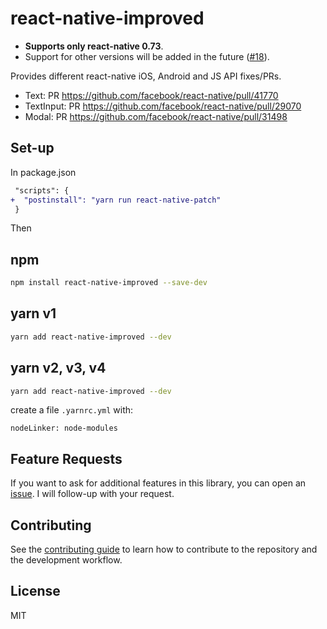 # react-native-improved


- **Supports only react-native 0.73**.
- Support for other versions will be added in the future ([#18](https://github.com/fabOnReact/react-native-improved/issues/18)).

Provides different react-native iOS, Android and JS API fixes/PRs.

- Text: PR https://github.com/facebook/react-native/pull/41770
- TextInput: PR https://github.com/facebook/react-native/pull/29070
- Modal: PR https://github.com/facebook/react-native/pull/31498

## Set-up

In package.json

```diff
 "scripts": {
+  "postinstall": "yarn run react-native-patch"
 }
```

Then

## npm

```sh
npm install react-native-improved --save-dev
```

## yarn v1

```sh
yarn add react-native-improved --dev
```

## yarn v2, v3, v4

```sh
yarn add react-native-improved --dev
```

create a file `.yarnrc.yml` with:

```
nodeLinker: node-modules
```

## Feature Requests

If you want to ask for additional features in this library, you can open an [issue](https://github.com/fabriziobertoglio1987/react-native-improved/issues). I will follow-up with your request.

## Contributing

See the [contributing guide](CONTRIBUTING.md) to learn how to contribute to the repository and the development workflow.


## License

MIT
